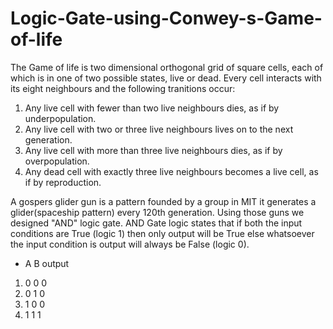 # Logic-Gate-using-Conwey-s-Game-of-life
The Game of life is two dimensional orthogonal grid of square cells, each of which is in one of two possible states, live or dead. Every cell interacts with its eight neighbours and the following tranitions occur:
1. Any live cell with fewer than two live neighbours dies, as if by underpopulation.
2. Any live cell with two or three live neighbours lives on to the next generation.
3. Any live cell with more than three live neighbours dies, as if by overpopulation.
4. Any dead cell with exactly three live neighbours becomes a live cell, as if by reproduction.

A gospers glider gun is a pattern founded by a group in MIT it generates a glider(spaceship pattern) every 120th generation. 
Using those guns we designed "AND" logic gate. AND Gate logic states that if both the input conditions are True (logic 1) then only output will be True else whatsoever the input condition is output will always be False (logic 0).
* A B output
1. 0 0 0
2. 0 1 0
3. 1 0 0
4. 1 1 1
  
